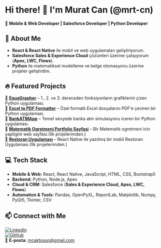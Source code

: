# Hi there! 👋 I'm Murat Can (@mrt-cn)

🚀 **Mobile & Web Developer | Salesforce Developer | Python Developer**

## 🔹 About Me
- **React & React Native** ile mobil ve web uygulamaları geliştiriyorum.
- **Salesforce Sales & Experience Cloud** çözümleri üzerine çalışıyorum (**Apex, LWC, Flows**).
- **Python** ile matematiksel modelleme ve belge otomasyonu üzerine projeler geliştirdim.

## 🔥 Featured Projects
📌 **[EquaGrapher](https://github.com/mrt-cn/EquaGrapher)** – 1., 2. ve 3. dereceden fonksiyonların grafiklerini çizen Python uygulaması.  
📌 **[Excel to PDF Formatter](https://github.com/mrt-cn/ExcelToPdfSpecial)** – Özel formatlı Excel dosyalarını PDF'e çeviren bir Python uygulaması.  
📌 **[BankATMApp](https://github.com/mrt-cn/BankAtmApp)** – Temel sevyede banka atm simulasyonu iceren bir Python uygulaması.  
📌 **[Matematik Ogretmeni Portfolio Sayfasi](https://github.com/mrt-cn/math_instructor_portfolio_basic)** – Bir Matematik ogretmeni icin yaptigim web sayfasi.(Ilk projelerimden.)    
📌 **[Restoran Uygulaması](https://github.com/mrt-cn/Restaurant-App)** – React Native ile yazılmış bir mobil Restoran Uygulaması.(Ilk projelerimden.)    



## 💻 Tech Stack
- **Mobile & Web:** React, React Native, JavaScript, HTML, CSS, Bootstrap5
- **Backend:** Python, Node.js, Apex
- **Cloud & CRM:** Salesforce (**Sales & Experience Cloud, Apex, LWC, Flows**)
- **Automation & Tools:** Pandas, OpenPyXL, ReportLab, Matplotlib, Numpy, PyQt5, Tkinter, CSV

## 📫 Connect with Me
[![LinkedIn](https://img.shields.io/badge/LinkedIn-Connect-blue?logo=linkedin)](https://www.linkedin.com/in/m-can-a-/)  
[![GitHub](https://img.shields.io/badge/GitHub-Follow-black?logo=github)](https://github.com/mrt-cn)  
📧 **E-posta:** [mcaktosun@gmail.com](mailto:mcaktosun@gmail.com)
